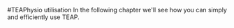 #TEAPhysio utilisation
In the following chapter we'll see how you can simply and efficiently use TEAP.
